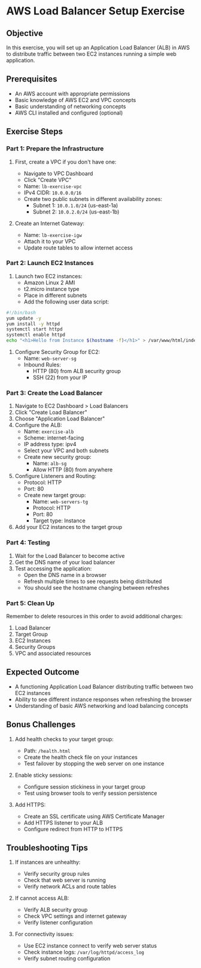 # AWS Load Balancer Setup Exercise

## Objective
In this exercise, you will set up an Application Load Balancer (ALB) in AWS to distribute traffic between two EC2 instances running a simple web application.

## Prerequisites
- An AWS account with appropriate permissions
- Basic knowledge of AWS EC2 and VPC concepts
- Basic understanding of networking concepts
- AWS CLI installed and configured (optional)

## Exercise Steps

### Part 1: Prepare the Infrastructure

1. First, create a VPC if you don't have one:
    - Navigate to VPC Dashboard
    - Click "Create VPC"
    - Name: `lb-exercise-vpc`
    - IPv4 CIDR: `10.0.0.0/16`
    - Create two public subnets in different availability zones:
        - Subnet 1: `10.0.1.0/24` (us-east-1a)
        - Subnet 2: `10.0.2.0/24` (us-east-1b)

1. Create an Internet Gateway:
    - Name: `lb-exercise-igw`
    - Attach it to your VPC
    - Update route tables to allow internet access

### Part 2: Launch EC2 Instances

1. Launch two EC2 instances:
    - Amazon Linux 2 AMI
    - t2.micro instance type
    - Place in different subnets
    - Add the following user data script:

```bash
#!/bin/bash
yum update -y
yum install -y httpd
systemctl start httpd
systemctl enable httpd
echo "<h1>Hello from Instance $(hostname -f)</h1>" > /var/www/html/index.html
```

1. Configure Security Group for EC2:
    - Name: `web-server-sg`
    - Inbound Rules:
        - HTTP (80) from ALB security group
        - SSH (22) from your IP

### Part 3: Create the Load Balancer

1. Navigate to EC2 Dashboard > Load Balancers
1. Click "Create Load Balancer"
1. Choose "Application Load Balancer"
1. Configure the ALB:
    - Name: `exercise-alb`
    - Scheme: internet-facing
    - IP address type: ipv4
    - Select your VPC and both subnets
    - Create new security group:
        - Name: `alb-sg`
        - Allow HTTP (80) from anywhere
1. Configure Listeners and Routing:
    - Protocol: HTTP
    - Port: 80
    - Create new target group:
        - Name: `web-servers-tg`
        - Protocol: HTTP
        - Port: 80
        - Target type: Instance
1. Add your EC2 instances to the target group

### Part 4: Testing

1. Wait for the Load Balancer to become active
1. Get the DNS name of your load balancer
1. Test accessing the application:
    - Open the DNS name in a browser
    - Refresh multiple times to see requests being distributed
    - You should see the hostname changing between refreshes

### Part 5: Clean Up

Remember to delete resources in this order to avoid additional charges:
1. Load Balancer
1. Target Group
1. EC2 Instances
1. Security Groups
1. VPC and associated resources

## Expected Outcome
- A functioning Application Load Balancer distributing traffic between two EC2 instances
- Ability to see different instance responses when refreshing the browser
- Understanding of basic AWS networking and load balancing concepts

## Bonus Challenges

1. Add health checks to your target group:
    - Path: `/health.html`
    - Create the health check file on your instances
    - Test failover by stopping the web server on one instance

1. Enable sticky sessions:
    - Configure session stickiness in your target group
    - Test using browser tools to verify session persistence

1. Add HTTPS:
    - Create an SSL certificate using AWS Certificate Manager
    - Add HTTPS listener to your ALB
    - Configure redirect from HTTP to HTTPS

## Troubleshooting Tips

1. If instances are unhealthy:
    - Verify security group rules
    - Check that web server is running
    - Verify network ACLs and route tables

1. If cannot access ALB:
    - Verify ALB security group
    - Check VPC settings and internet gateway
    - Verify listener configuration

1. For connectivity issues:
    - Use EC2 instance connect to verify web server status
    - Check instance logs: `/var/log/httpd/access_log`
    - Verify subnet routing configuration
